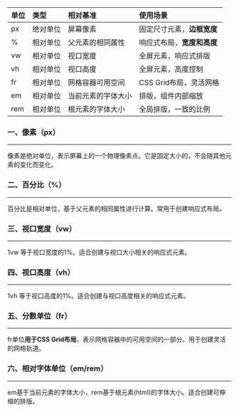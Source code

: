 | 单位 | 类型     | 相对基准           | 使用场景                   |
| :--- | :------- | :----------------- | :------------------------- |
| px   | 绝对单位 | 屏幕像素           | 固定尺寸元素，**边框宽度** |
| %    | 相对单位 | 父元素的相同属性   | 响应式布局，**宽度和高度** |
| vw   | 相对单位 | 视口宽度           | 全屏元素，响应式排版       |
| vh   | 相对单位 | 视口高度           | 全屏元素，高度控制         |
| fr   | 相对单位 | 网格容器可用空间   | CSS Grid布局，灵活网格     |
| em   | 相对单位 | 当前元素的字体大小 | 排版，组件内部缩放         |
| rem  | 相对单位 | 根元素的字体大小   | 全局排版，一致的比例       |

### 一、像素（px）

---

像素是绝对单位，表示屏幕上的一个物理像素点。它是固定大小的，不会随其他元素的变化而变化。



### 二、百分比（%）

---

百分比是相对单位，基于父元素的相同属性进行计算。常用于创建响应式布局。



### 三、视口宽度（vw）

---

1vw 等于视口宽度的1%。适合创建与视口大小相关的响应式元素。



### 四、视口高度（vh）

---

1vh 等于视口高度的1%。适合创建与视口高度相关的响应式元素。



### 五、分数单位（fr）

---

fr单位**用于CSS Grid布局**，表示网格容器中的可用空间的一部分。用于创建灵活的网格轨道。



### 六、相对字体单位（em/rem）

---

em基于当前元素的字体大小，rem基于根元素(html)的字体大小。适合创建可伸缩的排版。